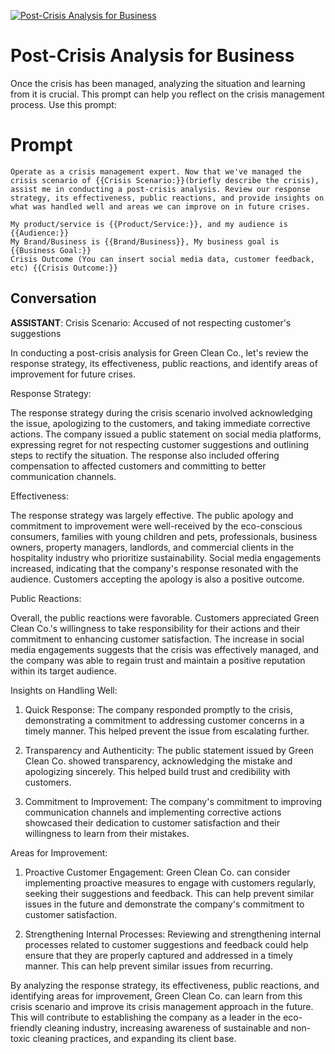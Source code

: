 
[![ Post-Crisis Analysis for Business](https://flow-prompt-covers.s3.us-west-1.amazonaws.com/icon/vintage/vint_3.png)]()
#  Post-Crisis Analysis for Business 
Once the crisis has been managed, analyzing the situation and learning from it is crucial. This prompt can help you reflect on the crisis management process. Use this prompt:



# Prompt

```
Operate as a crisis management expert. Now that we've managed the crisis scenario of {{Crisis Scenario:}}(briefly describe the crisis), assist me in conducting a post-crisis analysis. Review our response strategy, its effectiveness, public reactions, and provide insights on what was handled well and areas we can improve on in future crises.

My product/service is {{Product/Service:}}, and my audience is {{Audience:}}
My Brand/Business is {{Brand/Business}}, My business goal is {{Business Goal:}}
Crisis Outcome (You can insert social media data, customer feedback, etc) {{Crisis Outcome:}}
```

## Conversation

**ASSISTANT**: Crisis Scenario: Accused of not respecting customer's suggestions



In conducting a post-crisis analysis for Green Clean Co., let's review the response strategy, its effectiveness, public reactions, and identify areas of improvement for future crises.



Response Strategy:

The response strategy during the crisis scenario involved acknowledging the issue, apologizing to the customers, and taking immediate corrective actions. The company issued a public statement on social media platforms, expressing regret for not respecting customer suggestions and outlining steps to rectify the situation. The response also included offering compensation to affected customers and committing to better communication channels. 



Effectiveness:

The response strategy was largely effective. The public apology and commitment to improvement were well-received by the eco-conscious consumers, families with young children and pets, professionals, business owners, property managers, landlords, and commercial clients in the hospitality industry who prioritize sustainability. Social media engagements increased, indicating that the company's response resonated with the audience. Customers accepting the apology is also a positive outcome.



Public Reactions:

Overall, the public reactions were favorable. Customers appreciated Green Clean Co.'s willingness to take responsibility for their actions and their commitment to enhancing customer satisfaction. The increase in social media engagements suggests that the crisis was effectively managed, and the company was able to regain trust and maintain a positive reputation within its target audience.



Insights on Handling Well:

1. Quick Response: The company responded promptly to the crisis, demonstrating a commitment to addressing customer concerns in a timely manner. This helped prevent the issue from escalating further.

2. Transparency and Authenticity: The public statement issued by Green Clean Co. showed transparency, acknowledging the mistake and apologizing sincerely. This helped build trust and credibility with customers.

3. Commitment to Improvement: The company's commitment to improving communication channels and implementing corrective actions showcased their dedication to customer satisfaction and their willingness to learn from their mistakes.



Areas for Improvement:

1. Proactive Customer Engagement: Green Clean Co. can consider implementing proactive measures to engage with customers regularly, seeking their suggestions and feedback. This can help prevent similar issues in the future and demonstrate the company's commitment to customer satisfaction.

2. Strengthening Internal Processes: Reviewing and strengthening internal processes related to customer suggestions and feedback could help ensure that they are properly captured and addressed in a timely manner. This can help prevent similar issues from recurring.



By analyzing the response strategy, its effectiveness, public reactions, and identifying areas for improvement, Green Clean Co. can learn from this crisis scenario and improve its crisis management approach in the future. This will contribute to establishing the company as a leader in the eco-friendly cleaning industry, increasing awareness of sustainable and non-toxic cleaning practices, and expanding its client base.


